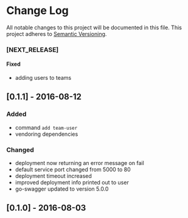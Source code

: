 # Change Log
All notable changes to this project will be documented in this file.
This project adheres to [Semantic Versioning](http://semver.org/).

### [NEXT_RELEASE]
#### Fixed
- adding users to teams

## [0.1.1] - 2016-08-12
### Added
- command `add team-user`
- vendoring dependencies

### Changed
- deployment now returning an error message on fail
- default service port changed from 5000 to 80
- deployment timeout increased
- improved deployment info printed out to user
- go-swagger updated to version 5.0.0

## [0.1.0] - 2016-08-03
